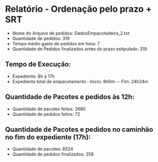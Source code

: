 # Relatório - Ordenação pelo prazo + SRT
 - Nome do Arquivo de pedidos: DadosEmpacotadeira_2.txt
 - Quantidade de pedidos: 319
 - Tempo médio gasto de pedidos em hora: 7
 - Quantidade de Pedidos finalizados antes do prazo estipulado: 319
## Tempo de Execução:
 - Expediente: 8h à 17h
 - Expediente total de empacotamento : Inicio: 8h0m -- Fim: 24h24m
## Quantidade de Pacotes e pedidos às 12h:
 - Quantidade de pacotes feitos: 2680
 - Quantidade de pedidos feitos: 72
## Quantidade de Pacotes e pedidos no caminhão no fim do expediente (17h):
 - Quantidade de pacotes: 6524
 - Quantidade de pedidos finalizados: 258
